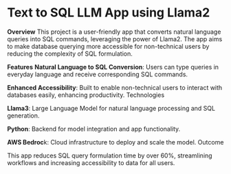 # Text to SQL LLM App using Llama2
**Overview**
This project is a user-friendly app that converts natural language queries into SQL commands, leveraging the power of Llama2. The app aims to make database querying more accessible for non-technical users by reducing the complexity of SQL formulation.

**Features**
**Natural Language to SQL Conversion**: Users can type queries in everyday language and receive corresponding SQL commands.

**Enhanced Accessibility**: Built to enable non-technical users to interact with databases easily, enhancing productivity.
Technologies

**Llama3**: Large Language Model for natural language processing and SQL generation.

**Python**: Backend for model integration and app functionality.

**AWS Bedroc**k: Cloud infrastructure to deploy and scale the model.
Outcome

This app reduces SQL query formulation time by over 60%, streamlining workflows and increasing accessibility to data for all users.
